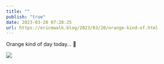 ```yaml
---
title: ""
publish: "true"
date: 2023-03-20 07:28:25
url: https://ericmwalk.blog/2023/03/20/orange-kind-of.html
---
```


Orange kind of day today… 🧡


![](https://ericmwalk.blog/uploads/2023/8f5162a02a.jpg)